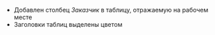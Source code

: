 - Добавлен столбец *Заказчик* в таблицу, отражаемую на рабочем месте
- Заголовки таблиц выделены цветом
